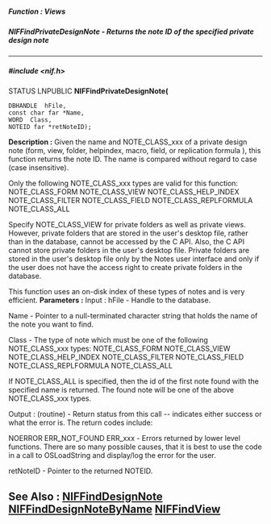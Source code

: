 ##### Function : Views
##### NIFFindPrivateDesignNote - Returns the note ID of the specified private design note
---
##### #include <nif.h>
STATUS LNPUBLIC **NIFFindPrivateDesignNote(**

	DBHANDLE  hFile,
	const char far *Name,
	WORD  Class,
	NOTEID far *retNoteID);
**Description :**
Given the name and NOTE_CLASS_xxx of a private design note (form, view, folder, 
helpindex, macro, field, or replication formula ), this function returns the 
note ID.   The name is compared without regard to case (case insensitive).

Only the following NOTE_CLASS_xxx types are valid for this function:
NOTE_CLASS_FORM
NOTE_CLASS_VIEW
NOTE_CLASS_HELP_INDEX
NOTE_CLASS_FILTER
NOTE_CLASS_FIELD
NOTE_CLASS_REPLFORMULA
NOTE_CLASS_ALL

Specify NOTE_CLASS_VIEW for private folders as well as private views.  However, 
private folders that are stored in the user's desktop file, rather than in the 
database, cannot be accessed by the C API.  Also, the C API cannot store 
private folders in the user's desktop file.  Private folders are stored in the 
user's desktop file only by the Notes user interface and only if the user does 
not have the access right to create private folders in the database.

This function uses an on-disk index of these types of notes and is very 
efficient.
**Parameters :**
Input :
hFile  -  Handle to the database.

Name  -  Pointer to a null-terminated character string that holds the name of the note you want to find.

Class  -  The type of note which must be one of the following NOTE_CLASS_xxx types:
NOTE_CLASS_FORM
NOTE_CLASS_VIEW
NOTE_CLASS_HELP_INDEX
NOTE_CLASS_FILTER
NOTE_CLASS_FIELD
NOTE_CLASS_REPLFORMULA
NOTE_CLASS_ALL

If NOTE_CLASS_ALL is specified, then the id of the first note found with the specified name is returned.  The found note will be one of the above NOTE_CLASS_xxx types.

Output :
(routine)  -  Return status from this call -- indicates either success or what the error is. The return codes include:

NOERROR
ERR_NOT_FOUND
ERR_xxx - Errors returned by lower level functions.  There are so many possible causes, that it is best to use the code in a call to OSLoadString and display/log the error for the user.


retNoteID  -  Pointer to the returned NOTEID.

**See Also :**
[NIFFindDesignNote](D:/md_files/NIFFindDesignNote.md)
[NIFFindDesignNoteByName](D:/md_files/NIFFindDesignNoteByName.md)
[NIFFindView](D:/md_files/NIFFindView.md)
---
